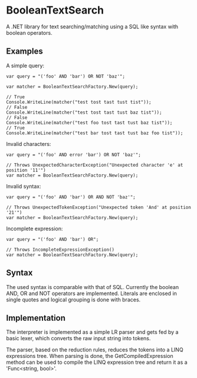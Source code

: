 BooleanTextSearch
=================

A .NET library for text searching/matching using a SQL like syntax with boolean operators.


Examples
--------

A simple query:

	var query = "('foo' AND 'bar') OR NOT 'baz'";

    var matcher = BooleanTextSearchFactory.New(query);

    // True
    Console.WriteLine(matcher("test tost tast tust tist"));
    // False
    Console.WriteLine(matcher("test tost tast tust baz tist"));
    // False
    Console.WriteLine(matcher("test foo tost tast tust baz tist"));
    // True
    Console.WriteLine(matcher("test bar tost tast tust baz foo tist"));

Invalid characters:

	var query = "('foo' AND error 'bar') OR NOT 'baz'";

    // Throws UnexpectedCharacterException("Unexpected character 'e' at position '11'")
    var matcher = BooleanTextSearchFactory.New(query); 

Invalid syntax:

	var query = "('foo' AND 'bar') OR AND NOT 'baz'";

    // Throws UnexpectedTokenException("Unexpected token 'And' at position '21'")
    var matcher = BooleanTextSearchFactory.New(query);

Incomplete expression:

	var query = "('foo' AND 'bar') OR";

    // Throws IncompleteExpressionException()
    var matcher = BooleanTextSearchFactory.New(query);


Syntax
------

The used syntax is comparable with that of SQL. Currently the boolean AND, OR and NOT operators are implemented. Literals are enclosed in single quotes and logical grouping is done with braces.


Implementation
--------------

The interpreter is implemented as a simple LR parser and gets fed by a basic lexer, which converts the raw input string into tokens.

The parser, based on the reduction rules, reduces the tokens into a LINQ expressions tree. When parsing is done, the GetCompiledExpression method can be used to compile the LINQ expression tree and return it as a 'Func<string, bool>'.